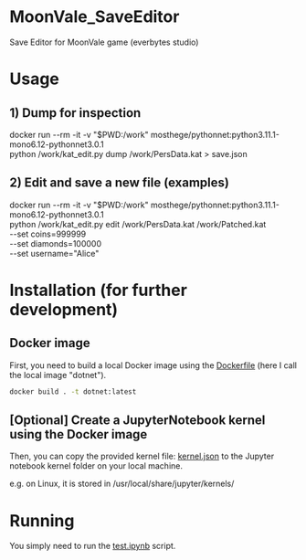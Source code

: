 # MoonVale_SaveEditor
Save Editor for MoonVale game (everbytes studio)

# Usage
## 1) Dump for inspection
docker run --rm -it -v "$PWD:/work" mosthege/pythonnet:python3.11.1-mono6.12-pythonnet3.0.1 \
  python /work/kat_edit.py dump /work/PersData.kat > save.json

## 2) Edit and save a new file (examples)
docker run --rm -it -v "$PWD:/work" mosthege/pythonnet:python3.11.1-mono6.12-pythonnet3.0.1 \
  python /work/kat_edit.py edit /work/PersData.kat /work/Patched.kat \
    --set coins=999999 \
    --set diamonds=100000 \
    --set username="Alice"

# Installation (for further development)
## Docker image
First, you need to build a local Docker image using the [Dockerfile](Dockerfile) (here I call the local image "dotnet").

```bash
docker build . -t dotnet:latest
```

## [Optional] Create a JupyterNotebook kernel using the Docker image
Then, you can copy the provided kernel file: [kernel.json](kernel.json) to the Jupyter notebook kernel folder on your local machine.

e.g. on Linux, it is stored in /usr/local/share/jupyter/kernels/

# Running
You simply need to run the [test.ipynb](test.ipynb) script.
